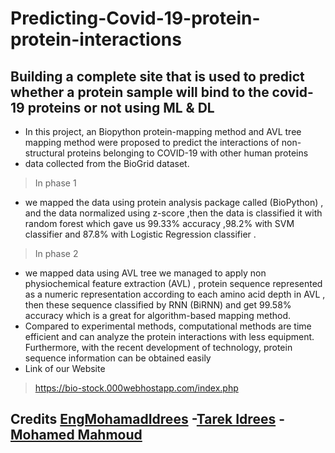 # Predicting-Covid-19-protein-protein-interactions 
## Building a complete site that is used to predict whether a protein sample will bind to the covid-19 proteins or not using ML & DL 

* In this project, an Biopython protein-mapping method and AVL tree mapping method were proposed to predict the interactions of non-structural proteins belonging to COVID-19 with other human proteins 
* data collected from the BioGrid dataset. 
>  In phase 1 
* we mapped the data using protein analysis package called (BioPython)  , and the data normalized using z-score ,then the data is classified it with random forest which gave us 99.33% accuracy ,98.2% with SVM classifier  and 87.8% with Logistic Regression classifier . 
> In phase 2 
* we mapped data using AVL tree we managed to apply non physiochemical feature extraction (AVL) , protein sequence represented as a numeric representation according to each amino acid depth in AVL , then these sequence classified by RNN  (BiRNN) and get 99.58% accuracy which is a great for algorithm-based mapping method.
* Compared to experimental methods, computational methods are time efficient and can analyze the protein interactions with less equipment. Furthermore, with the recent development of technology, protein sequence information can be obtained easily
* Link of our Website
>https://bio-stock.000webhostapp.com/index.php
 ## Credits [EngMohamadIdrees](https://github.com/EngMohamadIdrees) -[Tarek Idrees](https://github.com/TarekIdrees) - [Mohamed Mahmoud](https://github.com/Thesnak)
